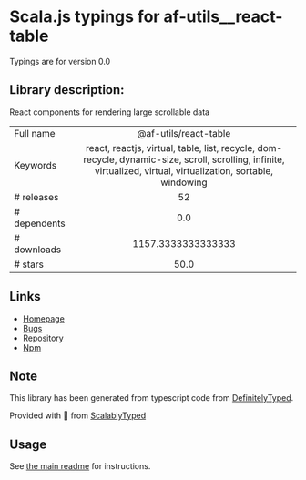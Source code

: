 
# Scala.js typings for af-utils__react-table

Typings are for version 0.0

## Library description:
React components for rendering large scrollable data

|                    |                 |
| ------------------ | :-------------: |
| Full name          | @af-utils/react-table |
| Keywords           | react, reactjs, virtual, table, list, recycle, dom-recycle, dynamic-size, scroll, scrolling, infinite, virtualized, virtual, virtualization, sortable, windowing |
| # releases         | 52 |
| # dependents       | 0.0 |
| # downloads        | 1157.3333333333333 |
| # stars            | 50.0 |

## Links
- [Homepage](https://af-virtual-scroll.vercel.app/)
- [Bugs](https://github.com/nowaalex/af-virtual-scroll/issues)
- [Repository](https://github.com/nowaalex/af-virtual-scroll)
- [Npm](https://www.npmjs.com/package/%40af-utils%2Freact-table)
    


## Note
This library has been generated from typescript code from [DefinitelyTyped](https://definitelytyped.org).

Provided with :purple_heart: from [ScalablyTyped](https://github.com/oyvindberg/ScalablyTyped)

## Usage
See [the main readme](../../readme.md) for instructions.


